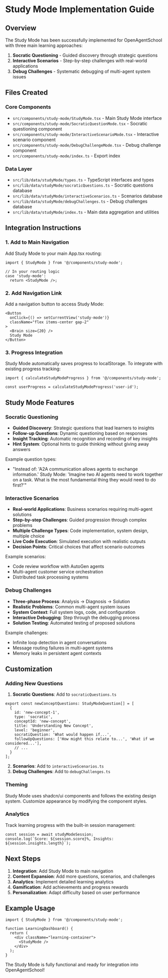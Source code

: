 # Study Mode Implementation Guide

## Overview

The Study Mode has been successfully implemented for OpenAgentSchool with three main learning approaches:

1. **Socratic Questioning** - Guided discovery through strategic questions
2. **Interactive Scenarios** - Step-by-step challenges with real-world applications  
3. **Debug Challenges** - Systematic debugging of multi-agent system issues

## Files Created

### Core Components
- `src/components/study-mode/StudyMode.tsx` - Main Study Mode interface
- `src/components/study-mode/SocraticQuestionMode.tsx` - Socratic questioning component
- `src/components/study-mode/InteractiveScenarioMode.tsx` - Interactive scenario component
- `src/components/study-mode/DebugChallengeMode.tsx` - Debug challenge component
- `src/components/study-mode/index.ts` - Export index

### Data Layer
- `src/lib/data/studyMode/types.ts` - TypeScript interfaces and types
- `src/lib/data/studyMode/socraticQuestions.ts` - Socratic questions database
- `src/lib/data/studyMode/interactiveScenarios.ts` - Scenarios database
- `src/lib/data/studyMode/debugChallenges.ts` - Debug challenges database
- `src/lib/data/studyMode/index.ts` - Main data aggregation and utilities

## Integration Instructions

### 1. Add to Main Navigation

Add Study Mode to your main App.tsx routing:

```tsx
import { StudyMode } from '@/components/study-mode';

// In your routing logic
case 'study-mode':
  return <StudyMode />;
```

### 2. Add Navigation Link

Add a navigation button to access Study Mode:

```tsx
<Button 
  onClick={() => setCurrentView('study-mode')}
  className="flex items-center gap-2"
>
  <Brain size={20} />
  Study Mode
</Button>
```

### 3. Progress Integration

Study Mode automatically saves progress to localStorage. To integrate with existing progress tracking:

```tsx
import { calculateStudyModeProgress } from '@/components/study-mode';

const userProgress = calculateStudyModeProgress('user-id');
```

## Study Mode Features

### Socratic Questioning
- **Guided Discovery**: Strategic questions that lead learners to insights
- **Follow-up Questions**: Dynamic questioning based on responses  
- **Insight Tracking**: Automatic recognition and recording of key insights
- **Hint System**: Optional hints to guide thinking without giving away answers

Example question types:
- "Instead of: 'A2A communication allows agents to exchange information.' Study Mode: 'Imagine two AI agents need to work together on a task. What is the most fundamental thing they would need to do first?'"

### Interactive Scenarios
- **Real-world Applications**: Business scenarios requiring multi-agent solutions
- **Step-by-step Challenges**: Guided progression through complex problems
- **Multiple Challenge Types**: Code implementation, system design, multiple choice
- **Live Code Execution**: Simulated execution with realistic outputs
- **Decision Points**: Critical choices that affect scenario outcomes

Example scenarios:
- Code review workflow with AutoGen agents
- Multi-agent customer service orchestration
- Distributed task processing systems

### Debug Challenges
- **Three-phase Process**: Analysis → Diagnosis → Solution
- **Realistic Problems**: Common multi-agent system issues
- **System Context**: Full system logs, code, and configuration
- **Interactive Debugging**: Step through the debugging process
- **Solution Testing**: Automated testing of proposed solutions

Example challenges:
- Infinite loop detection in agent conversations
- Message routing failures in multi-agent systems
- Memory leaks in persistent agent contexts

## Customization

### Adding New Questions

1. **Socratic Questions**: Add to `socraticQuestions.ts`
```tsx
export const newConceptQuestions: StudyModeQuestion[] = [
  {
    id: 'new-concept-1',
    type: 'socratic',
    conceptId: 'new-concept',
    title: 'Understanding New Concept',
    level: 'beginner',
    socratiQuestion: 'What would happen if...',
    followUpQuestions: ['How might this relate to...', 'What if we considered...'],
    // ...
  }
];
```

2. **Scenarios**: Add to `interactiveScenarios.ts`
3. **Debug Challenges**: Add to `debugChallenges.ts`

### Theming

Study Mode uses shadcn/ui components and follows the existing design system. Customize appearance by modifying the component styles.

### Analytics

Track learning progress with the built-in session management:

```tsx
const session = await studyModeSession;
console.log(`Score: ${session.score}%, Insights: ${session.insights.length}`);
```

## Next Steps

1. **Integration**: Add Study Mode to main navigation
2. **Content Expansion**: Add more questions, scenarios, and challenges
3. **Analytics**: Implement detailed learning analytics
4. **Gamification**: Add achievements and progress rewards
5. **Personalization**: Adapt difficulty based on user performance

## Example Usage

```tsx
import { StudyMode } from '@/components/study-mode';

function LearningDashboard() {
  return (
    <div className="learning-container">
      <StudyMode />
    </div>
  );
}
```

The Study Mode is fully functional and ready for integration into OpenAgentSchool!
